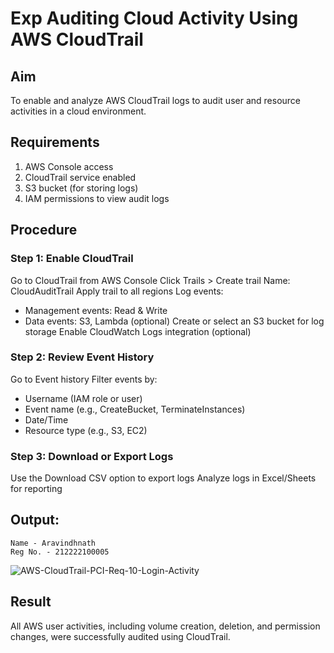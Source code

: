 # Exp Auditing Cloud Activity Using AWS CloudTrail
## Aim
To enable and analyze AWS CloudTrail logs to audit user and resource activities in a cloud environment.
## Requirements
1. AWS Console access
2. CloudTrail service enabled
3. S3 bucket (for storing logs)
4. IAM permissions to view audit logs
## Procedure
### Step 1: Enable CloudTrail
Go to CloudTrail from AWS Console
Click Trails > Create trail
Name: CloudAuditTrail
Apply trail to all regions
Log events:
 - Management events: Read & Write
 - Data events: S3, Lambda (optional)
Create or select an S3 bucket for log storage
Enable CloudWatch Logs integration (optional)

### Step 2: Review Event History
Go to Event history
Filter events by:
- Username (IAM role or user)
- Event name (e.g., CreateBucket, TerminateInstances)
- Date/Time
- Resource type (e.g., S3, EC2)

### Step 3: Download or Export Logs

Use the Download CSV option to export logs
Analyze logs in Excel/Sheets for reporting


## Output:

```
Name - Aravindhnath
Reg No. - 212222100005
```

![AWS-CloudTrail-PCI-Req-10-Login-Activity](https://github.com/user-attachments/assets/8953eee6-bb40-43d0-81c6-88da6444b349)


## Result

All AWS user activities, including volume creation, deletion, and permission changes, were successfully audited using CloudTrail.
